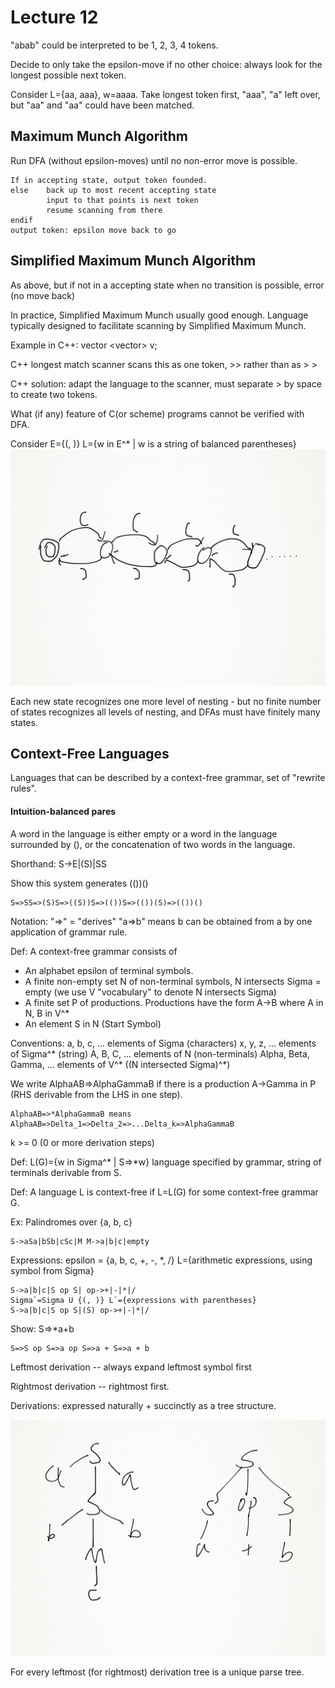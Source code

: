 # Lecture 12

"abab" could be interpreted to be 1, 2, 3, 4 tokens.

Decide to only take the epsilon-move if no other choice: always look for the longest possible next token.

Consider L={aa, aaa}, w=aaaa. Take longest token first, "aaa", "a" left over, but "aa" and "aa" could have been matched.

## Maximum Munch Algorithm
Run DFA (without epsilon-moves) until no non-error move is possible. 
```
If in accepting state, output token founded. 
else	back up to most recent accepting state
		input to that points is next token
		resume scanning from there
endif
output token: epsilon move back to go
```

## Simplified Maximum Munch Algorithm
As above, but if not in a accepting state when no transition is possible, error (no move back)

In practice, Simplified Maximum Munch usually good enough. Language typically designed to facilitate scanning by Simplified Maximum Munch.

Example in C++: vector <vector<int>> v;

C++ longest match scanner scans this as one token, >> rather than as > >

C++ solution: adapt the language to the scanner, must separate > by space to create two tokens.

What (if any) feature of C(or scheme) programs cannot be verified with DFA.

Consider E={(, )} L={w in E^* | w is a string of balanced parentheses}
![12-01](\pic\12-01.png)

Each new state recognizes one more level of nesting - but no finite number of states recognizes all levels of nesting, and DFAs must have finitely many states.

## Context-Free Languages
Languages that can be described by a context-free grammar, set of "rewrite rules".

#### Intuition-balanced pares
A word in the language is either empty or a word in the language surrounded by (), or the concatenation of two words in the language.

Shorthand: S->E|(S)|SS

Show this system generates (())()
```
S=>SS=>(S)S=>((S))S=>(())S=>(())(S)=>(())()
```

Notation: "=>" = "derives"
"a=>b" means b can be obtained from a by one application of grammar rule.

Def: A context-free grammar consists of
* An alphabet epsilon of terminal symbols.
* A finite non-empty set N of non-terminal symbols, N intersects Sigma = empty (we use V "vocabulary" to denote N intersects Sigma)
* A finite set P of productions. Productions have the form A->B where A in N, B in V^*
* An element S in N (Start Symbol)

Conventions:
a, b, c, ... elements of Sigma (characters)
x, y, z, ... elements of Sigma^* (string)
A, B, C, ... elements of N (non-terminals)
Alpha, Beta, Gamma, ... elements of V^* ((N intersected Sigma)^*)

We write AlphaAB=>AlphaGammaB if there is a production A->Gamma in P (RHS derivable from the LHS in one step). 
```
AlphaAB=>*AlphaGammaB means AlphaAB=>Delta_1=>Delta_2=>...Delta_k=>AlphaGammaB
```
k >= 0 (0 or more derivation steps)

Def: L(G)={w in Sigma^* | S=>*w} language specified by grammar, string of terminals derivable from S.

Def: A language L is context-free if L=L(G) for some context-free grammar G.

Ex: Palindromes over {a, b, c}
```
S->aSa|bSb|cSc|M M->a|b|c|empty
```

Expressions: epsilon = {a, b, c, +, -, *, /} L={arithmetic expressions, using symbol from Sigma}
```
S->a|b|c|S op S| op->+|-|*|/
Sigma`=Sigma U {(, )} L`={expressions with parentheses}
S->a|b|c|S op S|(S) op->+|-|*|/
```

Show: S=>*a+b
```
S=>S op S=>a op S=>a + S=>a + b
```

Leftmost derivation -- always expand leftmost symbol first

Rightmost derivation -- rightmost first.

Derivations: expressed naturally + succinctly as a tree structure.

![12-02](/pic/12-02.png)

For every leftmost (for rightmost) derivation tree is a unique parse tree.
```
